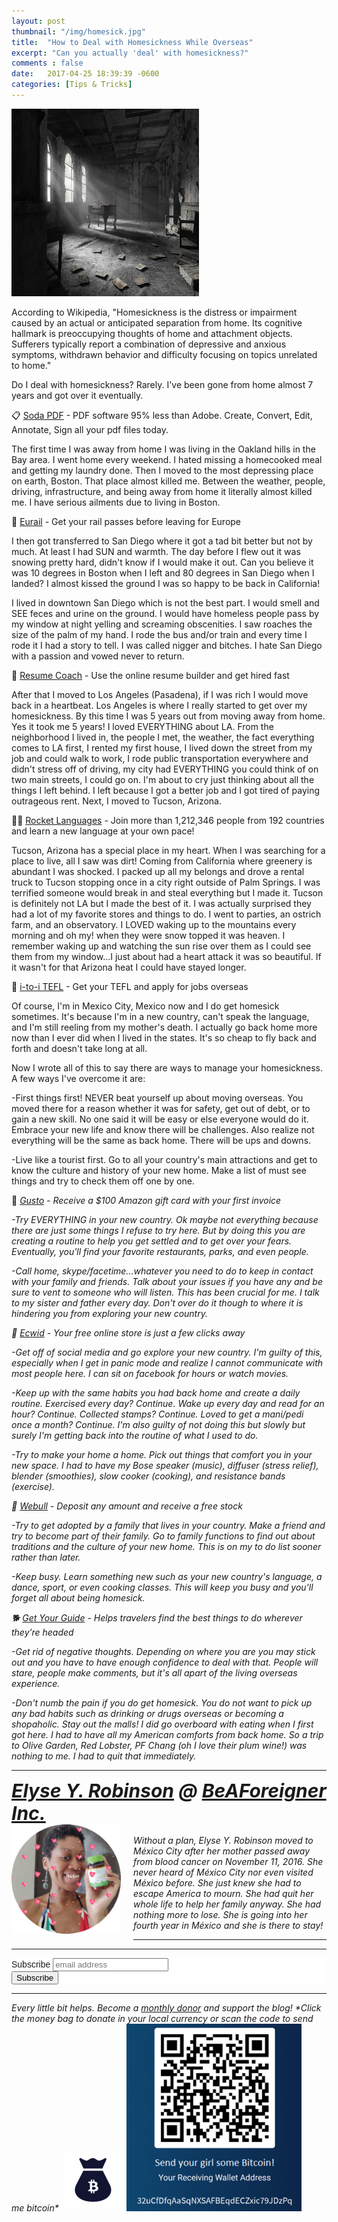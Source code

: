 ```yaml
---
layout: post
thumbnail: "/img/homesick.jpg"
title:  "How to Deal with Homesickness While Overseas"
excerpt: "Can you actually 'deal' with homesickness?"
comments : false
date:   2017-04-25 18:39:39 -0600
categories: [Tips & Tricks]
---
```


<img src="/img/homesick.jpg" width="300" height="300" alt="Homesick">

According to Wikipedia, "Homesickness is the distress or impairment caused by an actual or anticipated separation from home. Its cognitive hallmark is preoccupying thoughts of home and attachment objects. Sufferers typically report a combination of depressive and anxious symptoms, withdrawn behavior and difficulty focusing on topics unrelated to home."

Do I deal with homesickness? Rarely. I've been gone from home almost 7 years and got over it eventually.

📋 <a href="https://www.awin1.com/awclick.php?gid=385311&mid=17309&awinaffid=323811&linkid=2600115&clickref=" target="_blank">Soda PDF</a> - PDF software 95% less than Adobe. Create, Convert, Edit, Annotate, Sign all your pdf files today.

The first time I was away from home I was living in the Oakland hills in the Bay area. I went home every weekend. I hated missing a homecooked meal and getting my laundry done. Then I moved to the most depressing place on earth, Boston. That place almost killed me. Between the weather, people, driving, infrastructure, and being away from home it literally almost killed me. I have serious ailments due to living in Boston.

🚆 <a href="https://www.awin1.com/awclick.php?gid=343582&mid=6370&awinaffid=323811&linkid=2217723&clickref=" target="_blank">Eurail</a> - Get your rail passes before leaving for Europe

I then got transferred to San Diego where it got a tad bit better but not by much. At least I had SUN and warmth. The day before I flew out it was snowing pretty hard, didn't know if I would make it out. Can you believe it was 10 degrees in Boston when I left and 80 degrees in San Diego when I landed? I almost kissed the ground I was so happy to be back in California!

I lived in downtown San Diego which is not the best part. I would smell and SEE feces and urine on the ground. I would have homeless people pass by my window at night yelling and screaming obscenities. I saw roaches the size of the palm of my hand. I rode the bus and/or train and every time I rode it I had a story to tell. I was called nigger and bitches. I hate San Diego with a passion and vowed never to return.

📎 <a href="https://www.anrdoezrs.net/hd108biroiq5F68DAA7579F768AC" target="_blank">Resume Coach</a> - Use the online resume builder and get hired fast

After that I moved to Los Angeles (Pasadena), if I was rich I would move back in a heartbeat. Los Angeles is where I really started to get over my homesickness. By this time I was 5 years out from moving away from home. Yes it took me 5 years! I loved EVERYTHING  about LA. From the neighborhood I lived in, the people I met, the weather, the fact everything comes to LA first, I rented my first house, I lived down the street from my job and could walk to work, I rode public transportation everywhere and didn't stress off of driving, my city had EVERYTHING you could think of on two main streets, I could go on. I'm about to cry just thinking about all the things I left behind. I left because I got a better job and I got tired of paying outrageous rent. Next, I moved to Tucson, Arizona.

👂🏿 <a href="https://www.anrdoezrs.net/click-9027441-12142594">Rocket Languages</a> - Join more than 1,212,346 people from 192 countries and learn a new language at your own pace!

Tucson, Arizona has a special place in my heart. When I was searching for a place to live, all I saw was dirt! Coming from California where greenery is abundant I was shocked. I packed up all my belongs and drove a rental truck to Tucson stopping once in a city right outside of Palm Springs. I was terrified someone would break in and steal everything but I made it. Tucson is definitely not LA but I made the best of it. I was actually surprised they had a lot of my favorite stores and things to do. I went to parties, an ostrich farm, and an observatory. I LOVED waking up to the mountains every morning and oh my! when they were snow topped it was heaven. I remember waking up and watching the sun rise over them as I could see them from my window...I just about had a heart attack it was so beautiful. If it wasn't for that Arizona heat I could have stayed longer.

🥕 <a href="https://www.tkqlhce.com/click-9027441-11119270">i-to-i TEFL</a> - Get your TEFL and apply for jobs overseas

Of course, I'm in Mexico City, Mexico now and I do get homesick sometimes. It's because I'm in a new country, can't speak the language, and I'm still reeling from my mother's death. I actually go back home more now than I ever did when I lived in the states. It's so cheap to fly back and forth and doesn't take long at all.

Now I wrote all of this to say there are ways to manage your homesickness. A few ways I've overcome it are:

-First things first! NEVER beat yourself up about moving overseas. You moved there for a reason whether it was for  safety, get out of debt, or to gain a new skill. No one said it will be easy or else everyone would do it. Embrace your new life and know there will be challenges. Also realize not everything will be the same as back home. There will be ups and downs.

-Live like a tourist first. Go to all your country's main attractions and get to know the culture and history of your new home. Make a list of must see things and try to check them off one by one.

🛒 <i><a href="https://gusto.com/r/elyse279" target="_blank">Gusto</a> - Receive a $100 Amazon gift card with your first invoice

-Try EVERYTHING in your new country. Ok maybe not everything because there are just some things I refuse to try here. But by doing this you are creating a routine to help you get settled and to get over your fears. Eventually, you'll find your favorite restaurants, parks, and even people.

-Call home, skype/facetime...whatever you need to do to keep in contact with your family and friends. Talk about your issues if you have any and be sure to vent to someone who will listen. This has been crucial for me. I talk to my sister and father every day. Don't over do it though to where it is hindering you from exploring your new country.

🛒 <i><a href="http://open.ecwid.com/MStVg" target="_blank">Ecwid</a></i> - Your free online store is just a few clicks away

-Get off of social media and go explore your new country. I'm guilty of this, especially when I get in panic mode and realize I cannot communicate with most people here. I can sit on facebook for hours or watch movies.

-Keep up with the same habits you had back home and create a daily routine. Exercised every day? Continue. Wake up every day and read for an hour? Continue. Collected stamps? Continue. Loved to get a mani/pedi once a month? Continue. I'm also guilty of not doing this but slowly but surely I'm getting back into the routine of what I used to do.

-Try to make your home a home. Pick out things that comfort you in your new space. I had to have my Bose speaker (music), diffuser (stress relief), blender (smoothies), slow cooker (cooking), and resistance bands (exercise).

🍾 <i><a href="https://act.webull.com/i/JRub9zUK6PMT/fkw" target="_blank">Webull</a></i> - Deposit any amount and receive a free stock

-Try to get adopted by a family that lives in your country. Make a friend and try to become part of their family. Go to family functions to find out about traditions and the culture of your new home. This is on my to do list sooner rather than later.

-Keep busy. Learn something new such as your new country's language, a dance, sport, or even cooking classes. This will keep you busy and you'll forget all about being homesick.

🐕 <i><a href="https://www.awin1.com/awclick.php?gid=382938&mid=18925&awinaffid=323811&linkid=2580190&clickref=" target="_blank">Get Your Guide</a></i> - Helps travelers find the best things to do wherever they’re headed

-Get rid of negative thoughts. Depending on where you are you may stick out and you have to have enough confidence to deal with that. People will stare, people make comments, but it's all apart of the living overseas experience.

-Don't numb the pain if you do get homesick. You do not want to pick up any bad habits such as drinking or drugs overseas or becoming a shopaholic. Stay out the malls! I did go overboard with eating when I first got here. I had to have all my American comforts from back home. So a trip to Olive Garden, Red Lobster, PF Chang (oh I love their plum wine!) was nothing to me. I had to quit that immediately.

<hr>

<div style="font-size: 30px; font-weight: bold;"><a href="https://elyserobinson.com" target="_blank">Elyse Y. Robinson</a> @ <a href="https://www.beaforeigner.com" target="_blank">BeAForeigner Inc.</a></div>
<div style="float: left; padding: 0 20px 20px 0;"><img src="/img/me86.gif" width="175" height="175" alt="Elyse Y. Robinson"></div>
<br>
Without a plan, Elyse Y. Robinson moved to México City after her mother passed away from blood cancer on November 11, 2016. She never heard of México City nor even visited México before. She just knew she had to escape America to mourn. She had quit her whole life to help her family anyway. She had nothing more to lose. She is going into her fourth year in México and she is there to stay!

<hr>

<div class="sharethis-inline-share-buttons"></div>

<hr>

<!-- Begin Mailchimp Signup Form -->
<link href="//cdn-images.mailchimp.com/embedcode/horizontal-slim-10_7.css" rel="stylesheet" type="text/css">
<style type="text/css">
	#mc_embed_signup{background:#fff; clear:left; font:14px Helvetica,Arial,sans-serif; width:100%;}
	/* Add your own Mailchimp form style overrides in your site stylesheet or in this style block.
	   We recommend moving this block and the preceding CSS link to the HEAD of your HTML file. */
</style>
<div id="mc_embed_signup">
<form action="https://elyserobinson.us14.list-manage.com/subscribe/post?u=d8681ae8829338461cc453b4a&amp;id=f1fd37520f" method="post" id="mc-embedded-subscribe-form" name="mc-embedded-subscribe-form" class="validate" target="_blank" novalidate>
    <div id="mc_embed_signup_scroll">
	<label for="mce-EMAIL">Subscribe</label>
	<input type="email" value="" name="EMAIL" class="email" id="mce-EMAIL" placeholder="email address" required>
    <!-- real people should not fill this in and expect good things - do not remove this or risk form bot signups-->
    <div style="position: absolute; left: -5000px;" aria-hidden="true"><input type="text" name="b_d8681ae8829338461cc453b4a_f1fd37520f" tabindex="-1" value=""></div>
    <div class="clear"><input type="submit" value="Subscribe" name="subscribe" id="mc-embedded-subscribe" class="button"></div>
    </div>
</form>
</div>

<!--End mc_embed_signup-->

<hr>

<div class="text-align: center">
Every little bit helps. Become a <a href="https://liberapay.com/elyserobinson" target="_blank">monthly donor</a> and support the blog! *<i>Click the money bag to donate in your local currency or scan the code to send me bitcoin</i>*
<a href="https://liberapay.com/elyserobinson" target="_blank"><img src="/img/419_money_bag_BTC_solid.gif" width="100" height="100" alt="Love Elyse? Send some money!"></a>

<picture>
  <source srcset="/img/bitcoin.webp" type="image/webp">
  <source srcset="/img/bitcoin.jpeg" type="image/jpeg">
  <img src="/img/bitcoin.jpeg" width="280" height="300" alt="Love Elyse? Send some bitcoin!">
</picture>
</div>
